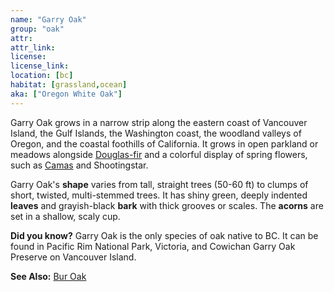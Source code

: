 ```yaml
---
name: "Garry Oak"
group: "oak"
attr:
attr_link:
license:
license_link:
location: [bc]
habitat: [grassland,ocean]
aka: ["Oregon White Oak"]
---
```

Garry Oak grows in a narrow strip along the eastern coast of Vancouver Island, the Gulf Islands, the Washington coast, the woodland valleys of Oregon, and the coastal foothills of California. It grows in open parkland or meadows alongside [Douglas-fir](/trees/doug) and a colorful display of spring flowers, such as [Camas](/plants/camas) and Shootingstar.

Garry Oak's **shape** varies from tall, straight trees (50-60 ft) to clumps of short, twisted, multi-stemmed trees. It has shiny green, deeply indented **leaves** and grayish-black **bark** with thick grooves or scales. The **acorns** are set in a shallow, scaly cup.

**Did you know?** Garry Oak is the only species of oak native to BC. It can be found in Pacific Rim National Park, Victoria, and Cowichan Garry Oak Preserve on Vancouver Island.

<!-- generated, do not edit -->
**See Also:**
[Bur Oak](/trees/buroak)
